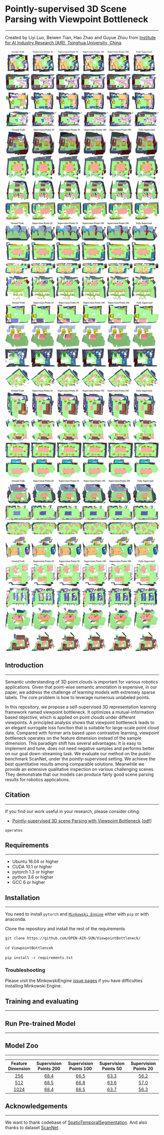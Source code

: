 #  **Pointly-supervised 3D Scene Parsing with Viewpoint Bottleneck**

***

Created by Liyi Luo, Beiwen Tian, Hao Zhao and Guyue Zhou from [Institute for AI Industry Research (AIR), Tsinghua University, China](http://air.tsinghua.edu.cn/EN/).

<img src=".\doc\result7.png" style="zoom:70%;" />

<img src=".\doc\result1.png" style="zoom:70%;" />

<img src=".\doc\result2.png" alt="result2" style="zoom:70%;" />

<img src=".\doc\result3.png" alt="result3" style="zoom:70%;" />

<img src=".\doc\result4.png" alt="result4" style="zoom:70%;" />

<img src=".\doc\result5.png" alt="result5" style="zoom:70%;" />

<img src=".\doc\result6.png" alt="result6" style="zoom:70%;" />

## Introduction

------

Semantic understanding of 3D point clouds is important for various robotics applications. Given that point-wise semantic annotation is expensive, in our paper, we address the challenge of learning models with extremely sparse labels. The core problem is how to leverage numerous unlabeled points. 

In this repository, we propose a self-supervised 3D representation learning framework named viewpoint bottleneck. It optimizes a mutual-information based objective, which is applied on point clouds under different viewpoints. A principled analysis shows that viewpoint bottleneck leads to an elegant surrogate loss function that is suitable for large-scale point cloud data. Compared with former arts based upon contrastive learning, viewpoint bottleneck operates on the feature dimension instead of the sample dimension. This paradigm shift has several advantages: It is easy to implement and tune, does not need negative samples and performs better on our goal down-streaming task. We evaluate our method on the public benchmark ScanNet, under the pointly-supervised setting. We achieve the best quantitative results among comparable solutions. Meanwhile we provide an extensive qualitative inspection on various challenging scenes. They demonstrate that our models can produce fairly good scene parsing results for robotics applications. 



## Citation

------

If you find our work useful in your research, please consider citing:

- [Pointly-supervised 3D scene Parsing with Viewpoint Bottleneck]()  [[pdf]()] 

```
operates 
```

## Requirements

------

- Ubuntu 16.04 or higher
- CUDA 10.1 or higher
- pytorch 1.3 or higher
- python 3.6 or higher
- GCC 6 or higher

## Installation

------

You need to install `pytorch` and [`Minkowski Engine`](https://pypi.org/project/MinkowskiEngine/) either with `pip` or with anaconda.

Clone the repository and install the rest of the requirements

```
git clone https://github.com/OPEN-AIR-SUN/ViewpointBottleneck/

cd ViewpointBottlencek

pip install -r requirements.txt
```

### Troubleshooting

Please visit the MinkowskiEngine [issue pages](https://github.com/StanfordVL/MinkowskiEngine/) if you have difficulties installing Minkowski Engine.

## Training and evaluating

------



## Run Pre-trained Model 

------



## Model Zoo

------

| Feature Dimension | Supervision Points 200 | Supervision Points 100 | Supervision Points 50 | Supervision Points 20 |
| :---------------: | :--------------------: | :--------------------: | :-------------------: | :-------------------: |
|      [256]()      |        [68.4]()        |        [66.5]()        |       [63.3]()        |       [56.2]()        |
|      [512]()      |        [68.5]()        |        [66.8]()        |       [63.6]()        |       [57.0]()        |
|     [1024]()      |        [68.4]()        |        [66.5]()        |       [63.7]()        |       [56.3]()        |



## Acknowledgements

------

We want to thank codebase of [SpatioTemporalSegmentation](https://github.com/chrischoy/SpatioTemporalSegmentation). And also thanks to dataset [ScanNet](https://github.com/ScanNet/ScanNet) .

